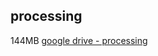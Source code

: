 ## processing
144MB
[google drive - processing](https://drive.google.com/file/d/11Je9yq3VVXmAMZQ_iV9oTBCfvwR_BCsD/view?usp=sharing)
